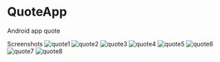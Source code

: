 # QuoteApp
Android app quote

Screenshots
![quote1](https://user-images.githubusercontent.com/68778985/105952825-26f7c680-6098-11eb-9b1c-c4c5fec8b468.jpeg)
![quote2](https://user-images.githubusercontent.com/68778985/105952830-28c18a00-6098-11eb-8d03-c9599755875d.jpeg)
![quote3](https://user-images.githubusercontent.com/68778985/105952833-295a2080-6098-11eb-955d-2017dfd13370.jpeg)
![quote4](https://user-images.githubusercontent.com/68778985/105952835-29f2b700-6098-11eb-8987-bfcc00f37e01.jpeg)
![quote5](https://user-images.githubusercontent.com/68778985/105952837-2a8b4d80-6098-11eb-98a7-405d81ad318d.jpeg)
![quote6](https://user-images.githubusercontent.com/68778985/105952840-2b23e400-6098-11eb-8802-dbbc0b1e6b89.jpeg)
![quote7](https://user-images.githubusercontent.com/68778985/105952841-2bbc7a80-6098-11eb-87c6-6985bb871f5a.jpeg)
![quote8](https://user-images.githubusercontent.com/68778985/105952842-2c551100-6098-11eb-8256-e899f1bfb03f.jpeg)


